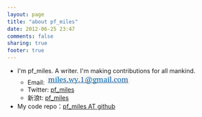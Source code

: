 ```yaml
---
layout: page
title: "about pf_miles"
date: 2012-06-25 23:47
comments: false
sharing: true
footer: true
---
```

* I'm pf\_miles. A writer. I'm making contributions for all mankind.
    * Email: ![email](/images/email.png "email")
    * Twitter: [pf\_miles](https://twitter.com/pf_miles)
    * 新浪t: [pf\_miles](http://weibo.com/pfmiles)
* My code repo：[pf\_miles AT github](https://github.com/pfmiles)
